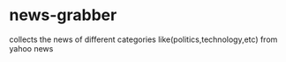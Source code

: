 news-grabber
============

collects the news of different categories like(politics,technology,etc) from yahoo news
